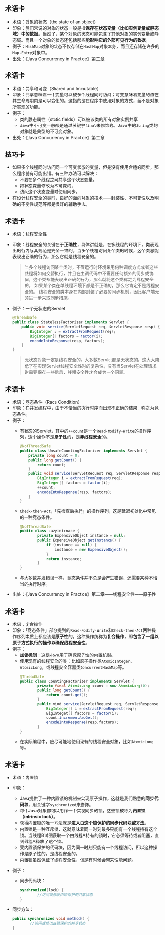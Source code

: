 
## 术语卡
- 术语：对象的状态（the state of an object)
- 印象：我们常说的对象的状态一般是指**保存在状态变量（比如实例变量或静态域）中的数据**。当然了，某个对象的状态可能包含了其他对象的实例变量或静态域。而且一个对象的状态还包括那些**能影响它的外部可见行为的数据**。
- 例子：`HashMap`对象的状态不仅存储在`HashMap`对象本身，而且还存储在许多的`Map.Entry`对象中。
- 出处：《Java Concurrency in Practice》第二章

## 术语卡
- 术语：共享和可变（Shared and Immutable）
- 印象：共享意味着一个变量可以被多个线程同时访问；可变意味着变量的值在其生命周期内是可以变化的。这指的是在程序中使用对象的方式，而不是对象所实现的功能。
- 例子：
	- 类的静态属性（static fields）可以被该类的所有对象实例共享
	- Java中不可变一般都是通过关键字`final`来修饰的。Java中的`String`类的对象就是典型的不可变对象。
- 出处：《Java Concurrency in Practice》第二章

## 技巧卡
- 如果多个线程同时访问同一个可变状态的变量，但是没有使用合适的同步，那么程序就有可能出错。有三种办法可以解决：
	- 不要在多个线程之间共享这个状态变量。
	- 把状态变量修改为不可变的。
	- 访问这个状态变量时使用同步。
- 在设计线程安全的类时，良好的面向对象的技术——封装性、不可变性以及明确的不变性规范等都是很好的辅助手法。

## 术语卡
- 术语：线程安全性
- 印象：线程安全的关键在于**正确性**，具体讲就是，在多线程的环境下，类表现出的行为与其规范是完全一致的。当多个线程访问某个类的时候，这个类总能表现出正确的行为，那么它就是线程安全的。
	> 当多个线程访问某个类时，不管运行时环境采用何种调度方式或者这些线程将如何交替执行，并且在主调代码中不需要任何额外的同步或协同，这个类都能表现出正确的行为，那么就将这个类称之为线程安全的。
	如果某个类在单线程环境下都是不正确的，那么它肯定不是线程安全的。
	> 线程安全的类本身在内部封装了必要的同步机制，因此客户端无须进一步采取同步措施。
- 例子：一个无状态的Servlet

	```java
	@ThreadSafe
	public class StatelessFactorizer implements Servlet {
		public void service(ServletRequest req, ServletResponse resp) {
			BigInteger i = extractFromRequest(req);
			BigInteger[] factors = factor(i);
			encodeIntoResponse(resp, factors);
		}
	}
	```
	> 无状态对象一定是线程安全的。大多数Servlet都是无状态的，这大大降低了在实现Servlet线程安全性时的复杂性，只有当Servlet在处理请求时需要保存一些信息，线程安全性才会成为一个问题。

## 术语卡
- 术语：竞态条件（Race Condition）
- 印象：在并发编程中，由于不恰当的执行时序而出现不正确的结果，称之为竞态条件。
- 例子：
	- 有状态的Servlet，其中的`++count`是一个`Read-Modify-Write`的操作序列，这个操作不是**原子性**的，是**非线程安全**的。

		```java
		@NotThreadSafe
		public class UnsafeCountingFactorizer implements Servlet {
			private long count = 0;
			public long getCount() {
				return count;
			}
			public void service(ServletRequest req, ServletResponse resp) {
				BigInteger i = extractFromRequest(req);
				BigInteger[] factors = factor(i);
				++count;
				encodeIntoResponse(resp, factors);
			}
		}
		```
	- `Check-then-Act`，「先检查后执行」的操作序列，这是延迟初始化中常见的一种竞态条件。
		```java
		@NotThreadSafe
		public class LazyInitRace {
				private ExpensiveObject instance = null;
				public ExpensiveObject getInstance() {
					if (instance == null) {
						instance = new ExpensiveObject();
					}
					return instance;
				}
		}
		```
	- 与大多数并发错误一样，竞态条件并不总是会产生错误，还需要某种不恰当的执行时序。
- 出处：《Java Concurrency in Practice》第二章——线程安全性——原子性


## 术语卡
- 术语：复合操作
- 印象：「竞态条件」部分提到的`Read-Modify-Write`和`Check-then-Act`两种操作序列本质上都应该是**原子性**的，这种操作统称为**复合操作**，即**包含了一组以原子方式执行的操作以确保线程安全性**。
- 例子：
	- **加锁机制**：这是Java用于确保原子性的内置机制。
	- 使用现有的线程安全的类：比如原子操作类`AtomicInteger`、`AtomicLong`，或线程安全容器类`ConcurrentHashMap`等。
		```java
		@ThreadSafe
		public class CountingFactorizer implements Servlet {
				private final AtomicLong count = new AtomicLong(0);
				public long getCount() {
					return count.get();
				}
				public viod service(ServletRequest req, ServletResponse resp) {
					BigInteger[] i = extractFromRequest(req);
					BigInteget[] factors = factor(i);
					count.incrementAndGet();
					encodeIntoResponse(resp,factors);
				}
		}
		```
	- 在实际编程中，应尽可能地使用现有的线程安全对象，比如`AtomicLong`等。

## 术语卡
- 术语：内置锁
- 印象：
	- Java提供了一种内置锁的机制来实现原子操作，这就是我们熟悉的**同步代码块**，用关键字`synchronized`来修饰。
	- 每个Java对象都可以用作一个实现同步的锁，这些锁被称为**内置锁（intrinsic lock）**。
	- 获得内置锁的唯一方法就是**进入由这个锁保护的同步代码块或方法**。
	- 内置锁是一种互斥锁，这就意味着同一时刻最多只能有一个线程持有这个锁。当线程B试图获取一个由线程A持有的锁时，它必须等待或者阻塞，直到线程A释放了这个锁。
	- 受内置锁保护的代码块，因为同一时刻只能有一个线程访问，所以这种操作是原子性的，是线程安全的。
	- 内置锁虽然保证了线程安全性，但是有时候会带来性能问题。
- 例子：
	- 同步代码块：
		```java
		synchronized(lock) {
				//访问或修改由锁保护的共享状态
		}
		```

- 同步方法：
	```java
	public synchronized void method() {
			//访问或修改由锁保护的共享状态
	}
	```